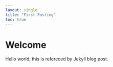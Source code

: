```yaml
---
layout: single
title: "First Posting"
toc: true
---
```


# Welcome

Hello world, this is refereced by Jekyll blog post.

